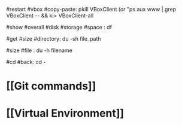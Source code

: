 #restart #vbox #copy-paste:
pkill VBoxClient (or "ps aux www | grep VBoxClient -- && ki>
VBoxClient-all


#show #overall #disk #storage #space :
df

#get #size #directory:
du -sh file_path

#size #file :
du -h filename

#cd #back:
cd -

# [[Git commands]]

# [[Virtual Environment]]
